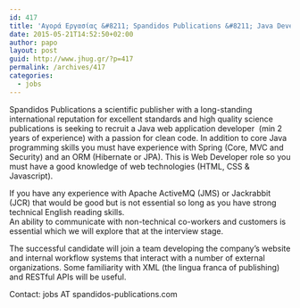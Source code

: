 ```yaml
---
id: 417
title: 'Αγορά Εργασίας &#8211; Spandidos Publications &#8211; Java Developer #jobs #jhug'
date: 2015-05-21T14:52:50+02:00
author: papo
layout: post
guid: http://www.jhug.gr/?p=417
permalink: /archives/417
categories:
  - jobs
---
```

Spandidos Publications a scientific publisher with a long-standing international reputation for excellent standards and high quality science publications is seeking to recruit a Java web application developer  (min 2 years of experience) with a passion for clean code. In addition to core Java programming skills you must have experience with Spring (Core, MVC and Security) and an ORM (Hibernate or JPA). This is Web Developer role so you must have a good knowledge of web technologies (HTML, CSS & Javascript).

If you have any experience with Apache ActiveMQ (JMS) or Jackrabbit (JCR) that would be good but is not essential so long as you have strong  technical English reading skills.  
An ability to communicate with non-technical co-workers and customers is essential which we will explore that at the interview stage.

The successful candidate will join a team developing the company&#8217;s website and internal workflow systems that interact with a number of external organizations. Some familiarity with XML (the lingua franca of publishing) and RESTful APIs will be useful.

Contact: jobs AT spandidos-publications.com

&nbsp;